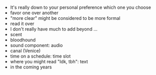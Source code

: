 * It's really down to your personal preference which one you choose
* favor one over another
* "more clear" might be considered to be more formal 
* read it over
* I don't really have much to add beyond ...
* scent
* bloodhound
* sound component: audio
* canal (Venice)
* time on a schedule: time slot
* where you might read "Idk, tbh": text
* in the coming years
